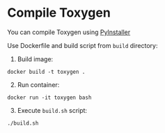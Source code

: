 # Compile Toxygen

You can compile Toxygen using [PyInstaller](http://www.pyinstaller.org/)

Use Dockerfile and build script from `build` directory:

1. Build image:
```
docker build -t toxygen .
```

2. Run container:
```
docker run -it toxygen bash
```

3. Execute `build.sh` script:

```./build.sh```
